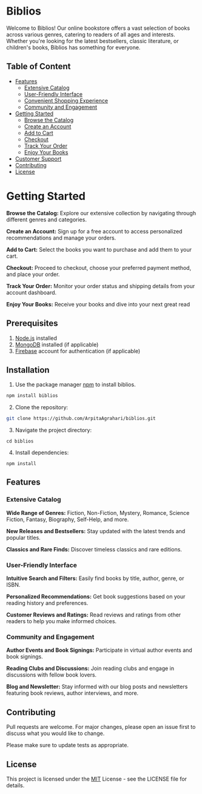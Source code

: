 # Biblios

Welcome to Biblios! Our online bookstore offers a vast selection of books across various genres, catering to readers of all ages and interests. Whether you're looking for the latest bestsellers, classic literature, or children's books, Biblios has something for everyone.

##  Table of Content

- [Features](#features)
   - [Extensive Catalog](*)
   - [User-Friendly Interface](*)
   - [Convenient Shopping Experience](*)
   - [Community and Engagement](*)
- [Getting Started](*)
   - [Browse the Catalog](*)
   - [Create an Account](*)
   - [Add to Cart](*)
   - [Checkout](*)
   - [Track Your Order](*)
   - [Enjoy Your Books](*)
- [Customer Support](*)
- [Contributing](*)
- [License](*)


# Getting Started

 **Browse the Catalog:**  Explore our extensive collection by navigating through different genres and categories.

**Create an Account:** Sign up for a free account to access personalized recommendations and manage your orders.

**Add to Cart:** Select the books you want to purchase and add them to your cart.

**Checkout:** Proceed to checkout, choose your preferred payment method, and place your order.

**Track Your Order:** Monitor your order status and shipping details from your account dashboard.

**Enjoy Your Books:** Receive your books and dive into your next great read
## Prerequisites

1. [Node.js](https://nodejs.org/en/download/package-manager/current) installed
2. [MongoDB](https://www.mongodb.com/try/download/community) installed (if applicable)
3. [Firebase](https://firebase.google.com/) account for authentication (if applicable)

## Installation

1. Use the package manager [npm](https://docs.npmjs.com/cli/v10/commands/npm-install) to install biblios.

```bash
npm install biblios
```

2. Clone the repository:

```bash
git clone https://github.com/ArpitaAgrahari/biblios.git
```

3. Navigate the project directory:

```
cd biblios
```

4. Install dependencies:

```
npm install
```

## Features

### Extensive Catalog
**Wide Range of Genres:** Fiction, Non-Fiction, Mystery, Romance, Science Fiction, Fantasy, Biography, Self-Help, and more.

**New Releases and Bestsellers:** Stay updated with the latest trends and popular titles.

**Classics and Rare Finds:** Discover timeless classics and rare editions.
### User-Friendly Interface
**Intuitive Search and Filters:** Easily find books by title, author, genre, or ISBN.

**Personalized Recommendations:** Get book suggestions based on your reading history and preferences.

**Customer Reviews and Ratings:** Read reviews and ratings from other readers to help you make informed choices.
### Community and Engagement
**Author Events and Book Signings:** Participate in virtual author events and book signings.

**Reading Clubs and Discussions:** Join reading clubs and engage in discussions with fellow book lovers.

**Blog and Newsletter:** Stay informed with our blog posts and newsletters featuring book reviews, author interviews, and more.
## Contributing

Pull requests are welcome. For major changes, please open an issue first
to discuss what you would like to change.

Please make sure to update tests as appropriate.

## License

This project is licensed under the [MIT](https://choosealicense.com/licenses/mit/) License - see the LICENSE file for details. 


